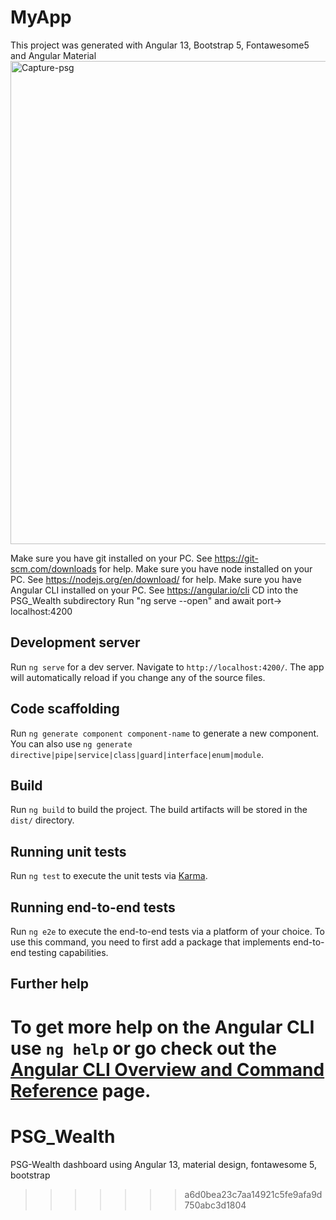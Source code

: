 # MyApp

This project was generated with Angular 13, Bootstrap 5, Fontawesome5 and Angular Material
<img width="773" alt="Capture-psg" src="https://user-images.githubusercontent.com/40579537/188353083-19c78635-684f-41a0-aea3-8da91e82128f.PNG">


Make sure you have git installed on your PC. See https://git-scm.com/downloads for help.
Make sure you have node installed on your PC. See https://nodejs.org/en/download/ for help.
Make sure you have Angular CLI installed on your PC. See https://angular.io/cli
CD into the PSG_Wealth subdirectory
Run "ng serve --open" and await port-> localhost:4200


## Development server

Run `ng serve` for a dev server. Navigate to `http://localhost:4200/`. The app will automatically reload if you change any of the source files.

## Code scaffolding

Run `ng generate component component-name` to generate a new component. You can also use `ng generate directive|pipe|service|class|guard|interface|enum|module`.

## Build

Run `ng build` to build the project. The build artifacts will be stored in the `dist/` directory.

## Running unit tests

Run `ng test` to execute the unit tests via [Karma](https://karma-runner.github.io).

## Running end-to-end tests

Run `ng e2e` to execute the end-to-end tests via a platform of your choice. To use this command, you need to first add a package that implements end-to-end testing capabilities.

## Further help

To get more help on the Angular CLI use `ng help` or go check out the [Angular CLI Overview and Command Reference](https://angular.io/cli) page.
=======
# PSG_Wealth
PSG-Wealth dashboard using Angular 13, material design, fontawesome 5, bootstrap
>>>>>>> a6d0bea23c7aa14921c5fe9afa9d750abc3d1804
